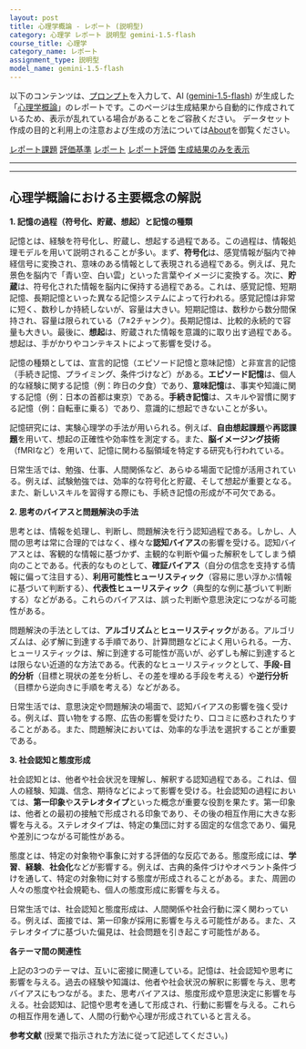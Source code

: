```yaml
---
layout: post
title: 心理学概論 - レポート (説明型)
category: 心理学 レポート 説明型 gemini-1.5-flash
course_title: 心理学
category_name: レポート
assignment_type: 説明型
model_name: gemini-1.5-flash
---
```


以下のコンテンツは、[プロンプト](http://127.0.0.1:8000/generated/心理学/gemini-1.5-flash/prompt_レポート-説明型.md)を入力して、AI ([gemini-1.5-flash](contents/gemini-1.5-flash)) が生成した「[心理学概論](/contents/心理学/)」のレポートです。このページは生成結果から自動的に作成されているため、表示が乱れている場合があることをご容赦ください。
データセット作成の目的と利用上の注意および生成の方法については[About](/About)を御覧ください。

[レポート課題](../レポート課題-説明型)
[評価基準](../評価基準-説明型)
[レポート](../レポート-説明型)
[レポート評価](../レポート評価-説明型)
[生成結果のみを表示](http://127.0.0.1:8000/generated/心理学/gemini-1.5-flash/レポート-説明型.md)
  

***
***
  
## 心理学概論における主要概念の解説

**1. 記憶の過程（符号化、貯蔵、想起）と記憶の種類**

記憶とは、経験を符号化し、貯蔵し、想起する過程である。この過程は、情報処理モデルを用いて説明されることが多い。まず、**符号化**は、感覚情報が脳内で神経信号に変換され、意味のある情報として表現される過程である。例えば、見た景色を脳内で「青い空、白い雲」といった言葉やイメージに変換する。次に、**貯蔵**は、符号化された情報を脳内に保持する過程である。これは、感覚記憶、短期記憶、長期記憶といった異なる記憶システムによって行われる。感覚記憶は非常に短く、数秒しか持続しないが、容量は大きい。短期記憶は、数秒から数分間保持され、容量は限られている（7±2チャンク）。長期記憶は、比較的永続的で容量も大きい。最後に、**想起**は、貯蔵された情報を意識的に取り出す過程である。想起は、手がかりやコンテキストによって影響を受ける。

記憶の種類としては、宣言的記憶（エピソード記憶と意味記憶）と非宣言的記憶（手続き記憶、プライミング、条件づけなど）がある。**エピソード記憶**は、個人的な経験に関する記憶（例：昨日の夕食）であり、**意味記憶**は、事実や知識に関する記憶（例：日本の首都は東京）である。**手続き記憶**は、スキルや習慣に関する記憶（例：自転車に乗る）であり、意識的に想起できないことが多い。

記憶研究には、実験心理学の手法が用いられる。例えば、**自由想起課題**や**再認課題**を用いて、想起の正確性や効率性を測定する。また、**脳イメージング技術**（fMRIなど）を用いて、記憶に関わる脳領域を特定する研究も行われている。

日常生活では、勉強、仕事、人間関係など、あらゆる場面で記憶が活用されている。例えば、試験勉強では、効率的な符号化と貯蔵、そして想起が重要となる。また、新しいスキルを習得する際にも、手続き記憶の形成が不可欠である。


**2. 思考のバイアスと問題解決の手法**

思考とは、情報を処理し、判断し、問題解決を行う認知過程である。しかし、人間の思考は常に合理的ではなく、様々な**認知バイアス**の影響を受ける。認知バイアスとは、客観的な情報に基づかず、主観的な判断や偏った解釈をしてしまう傾向のことである。代表的なものとして、**確証バイアス**（自分の信念を支持する情報に偏って注目する）、**利用可能性ヒューリスティック**（容易に思い浮かぶ情報に基づいて判断する）、**代表性ヒューリスティック**（典型的な例に基づいて判断する）などがある。これらのバイアスは、誤った判断や意思決定につながる可能性がある。

問題解決の手法としては、**アルゴリズム**と**ヒューリスティック**がある。アルゴリズムは、必ず解に到達する手順であり、計算問題などによく用いられる。一方、ヒューリスティックは、解に到達する可能性が高いが、必ずしも解に到達するとは限らない近道的な方法である。代表的なヒューリスティックとして、**手段-目的分析**（目標と現状の差を分析し、その差を埋める手段を考える）や**逆行分析**（目標から逆向きに手順を考える）などがある。

日常生活では、意思決定や問題解決の場面で、認知バイアスの影響を強く受ける。例えば、買い物をする際、広告の影響を受けたり、口コミに惑わされたりすることがある。また、問題解決においては、効率的な手法を選択することが重要である。


**3. 社会認知と態度形成**

社会認知とは、他者や社会状況を理解し、解釈する認知過程である。これは、個人の経験、知識、信念、期待などによって影響を受ける。社会認知の過程においては、**第一印象**や**ステレオタイプ**といった概念が重要な役割を果たす。第一印象は、他者との最初の接触で形成される印象であり、その後の相互作用に大きな影響を与える。ステレオタイプは、特定の集団に対する固定的な信念であり、偏見や差別につながる可能性がある。

態度とは、特定の対象物や事象に対する評価的な反応である。態度形成には、**学習**、**経験**、**社会化**などが影響する。例えば、古典的条件づけやオペラント条件づけを通して、特定の対象物に対する態度が形成されることがある。また、周囲の人々の態度や社会規範も、個人の態度形成に影響を与える。

日常生活では、社会認知と態度形成は、人間関係や社会行動に深く関わっている。例えば、面接では、第一印象が採用に影響を与える可能性がある。また、ステレオタイプに基づいた偏見は、社会問題を引き起こす可能性がある。


**各テーマ間の関連性**

上記の3つのテーマは、互いに密接に関連している。記憶は、社会認知や思考に影響を与える。過去の経験や知識は、他者や社会状況の解釈に影響を与え、思考バイアスにもつながる。また、思考バイアスは、態度形成や意思決定に影響を与える。社会認知は、記憶や思考を通して形成され、行動に影響を与える。これらの相互作用を通して、人間の行動や心理が形成されていると言える。


**参考文献** (授業で指示された方法に従って記述してください。)
